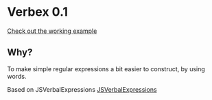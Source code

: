 Verbex 0.1
=====================

[Check out the working example](http://www.madskonradsen.dk/verbex)

## Why?
To make simple regular expressions a bit easier to construct, by using words.

Based on JSVerbalExpressions
[JSVerbalExpressions](http://github.com/VerbalExpressions/JSVerbalExpressions)

